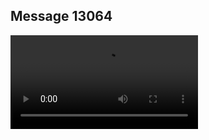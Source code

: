## Message 13064



![Video](https://data.iron-swords.co.il/2024/October/26/https://data.iron-swords.co.il/2024/October/26/13064/13064_media.mp4)
